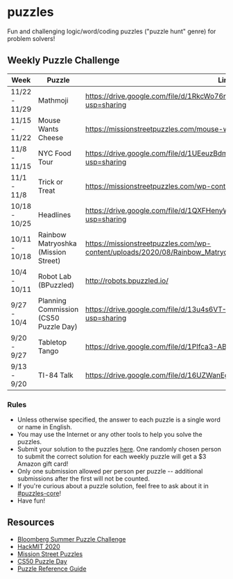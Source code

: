 # puzzles
Fun and challenging logic/word/coding puzzles ("puzzle hunt" genre) for problem solvers!

## Weekly Puzzle Challenge

| Week          | Puzzle | Link | Solution |
|---------------|--------|------|----------|
| 11/22 - 11/29 | Mathmoji | https://drive.google.com/file/d/1RkcWo76rbQjjqG5Ig1Neh4vDyNtxa8CR/view?usp=sharing | |
| 11/15 - 11/22 | Mouse Wants Cheese | https://missionstreetpuzzles.com/mouse-wants-cheese/ | CHEESE BOUTIQUE |
| 11/8 - 11/15  | NYC Food Tour | https://drive.google.com/file/d/1UEeuzBdmVbE2AdEhQJXqIWNwUAQM8SWM/view?usp=sharing | KATZ |
| 11/1 - 11/8   | Trick or Treat | https://missionstreetpuzzles.com/wp-content/uploads/2020/08/Trick_or_Treat.pdf | GREEN BANK TELESCOPE |
| 10/18 - 10/25 | Headlines | https://drive.google.com/file/d/1QXFHenyWb3KsWWEsnEneQYQC8ri09bgU/view?usp=sharing | CAMP NOU |
| 10/11 - 10/18 | Rainbow Matryoshka (Mission Street) | https://missionstreetpuzzles.com/wp-content/uploads/2020/08/Rainbow_Matryoshka.jpg | CENTENNIAL WHEEL |
| 10/4 - 10/11  | Robot Lab (BPuzzled) | http://robots.bpuzzled.io/ | TREND LINES |
| 9/27 - 10/4   | Planning Commission (CS50 Puzzle Day) | https://drive.google.com/file/d/13u4s6VT-IFrYxtCBq-YZMJRV69EXv8-Z/view?usp=sharing | ALPHA CENTAURI |
| 9/20 - 9/27   | Tabletop Tango | https://drive.google.com/file/d/1PIfca3-ABNM53IQwHn6BbsYenjtQIxMP/view | CHECKMATE |
| 9/13 - 9/20   | TI-84 Talk | https://drive.google.com/file/d/16UZWanEgGKNCsEjsZ4CbFo-mUGkQXglf/view | LEGIBLE |

### Rules
- Unless otherwise specified, the answer to each puzzle is a single word or name in English.
- You may use the Internet or any other tools to help you solve the puzzles.
- Submit your solution to the puzzles [here](https://forms.gle/c5FeVGtJptuWfXWX7). One randomly chosen person to submit the correct solution for each weekly puzzle will get a $3 Amazon gift card!
- Only one submission allowed per person per puzzle -- additional submissions after the first will not be counted.
- If you're curious about a puzzle solution, feel free to ask about it in [#puzzles-core](https://michiganhackers.slack.com/channels/puzzles-core)!
- Have fun!

## Resources
- [Bloomberg Summer Puzzle Challenge](https://puzl.ink/summer)
- [HackMIT 2020](https://command.hackmit.academy/)
- [Mission Street Puzzles](https://missionstreetpuzzles.com/)
- [CS50 Puzzle Day](https://cs50.harvard.edu/college/2020/fall/puzzles/)
- [Puzzle Reference Guide](https://github.com/michiganhackers/puzzles/blob/master/puzzle-reference-guide.pdf)
